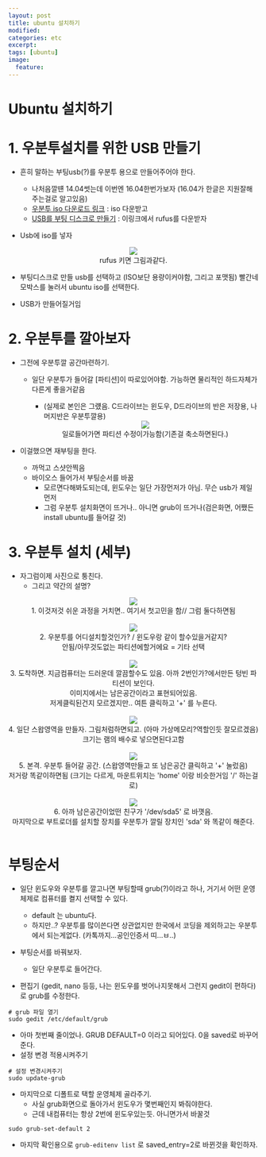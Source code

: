```yaml
---
layout: post
title: ubuntu 설치하기
modified:
categories: etc
excerpt:
tags: [ubuntu]
image:
  feature:
---
```


# Ubuntu 설치하기

# 1. 우분투설치를 위한 USB 만들기
- 흔히 말하는 부팅usb(?)를 우분투 용으로 만들어주어야 한다.
  - 나처음깔떈 14.04썻는데 이번엔 16.04한번가보자 (16.04가 한글은 지원잘해주는걸로 알고있음)
  - [우분투 iso 다운로드 링크](https://www.ubuntu.com/download) : iso 다운받고
  - [USB를 부팅 디스크로 만들기](https://rufus.akeo.ie/) : 이링크에서 rufus를 다운받자


- Usb에 iso를 넣자

<center>
   <img src="/images/ubuntu/01_install_ubuntu.png">
</center>

<center>
           rufus 키면 그림과같다.
</center>

- 부팅디스크로 만들 usb를 선택하고 (ISO보단 용량이커야함, 그리고 포맷됨) 빨간네모박스를 눌러서 ubuntu iso를 선택한다.

- USB가 만들어질거임

# 2. 우분투를 깔아보자
- 그전에 우분투깔 공간마련하기.
  - 일단 우분투가 들어갈 [파티션]이 따로있어야함. 가능하면 물리적인 하드자체가 다른게 좋을거같음
    - (실제로 본인은 그럤음. C드라이브는 윈도우, D드라이브의 반은 저장용, 나머지반은 우분투깔용)

    <center>
       <img src="/images/ubuntu/01_setting_partition.png">
    </center>

    <center>
      일로들어가면 파티션 수정이가능함(기존걸 축소하면된다.)
    </center>

- 이걸했으면 재부팅을 한다.
  - 까먹고 스샷안찍음
  - 바이오스 들어가서 부팅순서를 바꿈
    - 모르면다해봐도되는데, 윈도우는 일단 가장먼저가 아님. 무슨 usb가 제일먼저
    - 그럼 우분투 설치화면이 뜨거나.. 아니면 grub이 뜨거나(검은화면, 어쨌든 install ubuntu를 들어갈 것)

# 3. 우분투 설치 (세부)
- 자그럼이제 사진으로 퉁친다.
  - 그리고 약간의 설명?
<center>
   <img src="/images/ubuntu/01_ubuntu.png">
</center>
<center>
  1. 이것저것 쉬운 과정을 거치면.. 여기서 첫고민을 함// 그럼 둘다하면됨
</center>
<br>

<center>
   <img src="/images/ubuntu/02_ubuntu.png">
</center>
<center>
  2. 우분투를 어디설치할것인가? / 윈도우랑 같이 할수있을거같지?
</center>
<center>
  안됨/아무것도없는 파티션에할거에요 = 기타 선택
</center>
<br>

<center>
   <img src="/images/ubuntu/03_ubuntu.png">
</center>
<center>
  3. 도착하면. 지금컴퓨터는 드러운데 깔끔할수도 있음. 아까 2번인가?에서만든 텅빈 파티션이 보인다.
</center>
<center>
  이미지에서는 남은공간이라고 표현되어있음.
</center>
<center>
  저게클릭된건지 모르겠지만.. 여튼 클릭하고 '+' 를 누른다.
</center>
<br>


<center>
   <img src="/images/ubuntu/04_ubuntu.png">
</center>
<center>
  4. 일단 스왑영역을 만들자. 그림처럼하면되고. (아마 가상메모리?역할인듯 잘모르겠음)
</center>
<center>
  크기는 램의 배수로 넣으면된다고함
</center>
<br>

<center>
   <img src="/images/ubuntu/05_ubuntu.png">
</center>
<center>
  5. 본격. 우분투 들어갈 공간. (스왑영역만들고 또 남은공간 클릭하고 '+' 눌렀음)
</center>
<center>
  저거랑 똑같이하면됨 (크기는 다르게, 마운트위치는 'home' 이랑 비슷한거임 '/' 하는걸로)
</center>
<br>


<center>
   <img src="/images/ubuntu/07_ubuntu.png">
</center>

<center>
  6. 아까 남은공간이었떤 친구가  '/dev/sda5' 로 바꼇음.
</center>
<center>
  마지막으로 부트로더를 설치할 장치를 우분투가 깔릴 장치인 'sda' 와 똑같이 해준다.
</center>
<br>

# 부팅순서

- 일단 윈도우와 우분투를 깔고나면 부팅할때 grub(?)이라고 하나, 거기서 어떤 운영체제로 컴퓨터를 켤지 선택할 수 있다.
  - default 는 ubuntu다.
  - 하지만..? 우분투를 많이쓴다면 상관없지만 한국에서 코딩을 제외하고는 우분투에서 되는게없다. (카톡까지...공인인증서 띠...ㅂ..)
- 부팅순서를 바꿔보자.
  - 일단 우분투로 들어간다.

- 편집기 (gedit, nano 등등, 나는 윈도우를 벗어나지못해서 그런지 gedit이 편하다) 로 grub를 수정한다.


```
# grub 파일 열기
sudo gedit /etc/default/grub
```

- 아마 첫번째 줄이었나. GRUB DEFAULT=0 이라고 되어있다. 0을 saved로 바꾸어준다.
- 설정 변경 적용시켜주기

```
# 설정 변경시켜주기
sudo update-grub
```

- 마지막으로 디폴트로 택할 운영체제 골라주기.
  - 사실 grub화면으로 돌아가서 윈도우가 몇번째인지 봐줘야한다.
  - 근데 내컴퓨터는 항상 2번에 윈도우있는듯. 아니면가서 바꿀것

```
sudo grub-set-default 2
```

- 마지막 확인용으로 ```grub-editenv list``` 로 saved_entry=2로 바뀐것을 확인하자.
